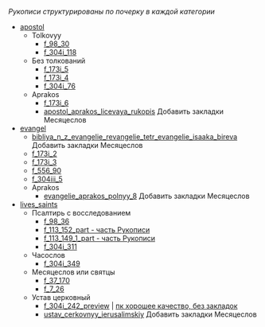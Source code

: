 *Рукописи структурированы по почерку в каждой категории*

- [apostol](./apostol/README.md)
    - Tolkovyy
        - [f_98_30](../../../pravoslavie/bibliya/novyj_zavet/apostol/tolkovyy/f_98_30.pdf)
        - [f_304i_118](../../../pravoslavie/bibliya/novyj_zavet/apostol/tolkovyy/f_304i_118.pdf)
    - Без толкований
        - [f_173i_5](../../../pravoslavie/bibliya/novyj_zavet/apostol/f_173i_5.pdf)
        - [f_173i_4](../../../pravoslavie/bibliya/novyj_zavet/apostol/f_173i_4.pdf)
        - [f_304i_76](../../../pravoslavie/bibliya/novyj_zavet/apostol/f_304i_76.pdf)
    - Aprakos
        - [f_173i_6](../../../pravoslavie/bibliya/novyj_zavet/apostol/aprakos/f_173i_6.pdf)
        - [apostol_aprakos_licevaya_rukopis](../../../pravoslavie/bibliya/novyj_zavet/apostol/aprakos/apostol_aprakos_licevaya_rukopis.pdf)
          Добавить закладки Месяцеслов
- [evangel](./evangel/README.md)
    - [bibliya_n_z_evangelie_revangelie_tetr_evangelie_isaaka_bireva](../../../pravoslavie/bibliya/novyj_zavet/evangel/bibliya_n_z_evangelie_revangelie_tetr_evangelie_isaaka_bireva.pdf)
      Добавить закладки Месяцеслов
    - [f_173i_2](../../../pravoslavie/bibliya/novyj_zavet/evangel/f_173i_2.pdf)
    - [f_173i_3](../../../pravoslavie/bibliya/novyj_zavet/evangel/f_173i_3.pdf)
    - [f_556_90](../../../pravoslavie/bibliya/novyj_zavet/evangel/f_556_90.pdf)
    - [f_304iii_5](../../../pravoslavie/bibliya/novyj_zavet/evangel/f_304iii_5.pdf)
    - Aprakos
        - [evangelie_aprakos_polnyy_8](../../../pravoslavie/bibliya/novyj_zavet/evangel/aprakos/evangelie_aprakos_polnyy_8.pdf)
          Добавить закладки Месяцеслов
- [lives_saints](./lives_saints/README.md)
    - Псалтирь с восследованием
        - [f_98_36](../../../pravoslavie/lives_saints/saints/f_98_36.pdf)
        - [f_113_152_part - часть Рукописи](../../../pravoslavie/lives_saints/saints/f_113_152_part.pdf)
        - [f_113_149_1_part - часть Рукописи](../../../pravoslavie/lives_saints/saints/f_113_149_1_part.pdf)
        - [f_304i_311](../../../pravoslavie/lives_saints/saints/f_304i_311.pdf)
    - Часослов
        - [f_304i_349](../../../pravoslavie/lives_saints/saints/f_304i_349.pdf)
    - Месяцеслов или святцы
        - [f_37_170](../../../pravoslavie/lives_saints/saints/f_37_170.pdf)
        - [f_7_26](../../../pravoslavie/lives_saints/saints/f_7_26.pdf)
    - Устав церковный
        - [f_304i_242_preview](../../../pravoslavie/lives_saints/saints/f_304i_242_preview.pdf)
          | [пк хорошее качество, без закладок](../../../pravoslavie/lives_saints/saints/f_304i_242.pdf)
        - [ustav_cerkovnyy_ierusalimskiy](../../../pravoslavie/lives_saints/saints/ustav_cerkovnyy_ierusalimskiy.pdf) Добавить закладки Месяцеслов